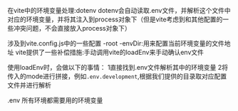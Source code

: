 在vite中的环境变量处理:dotenv
dotenv会自动读取.env文件，并解析这个文件中对应的环境变量，并将其注入到process对象下（但是vite考虑到和其他配置的一些冲突问题，不会直接放入process对象下）

涉及到vite.config.js中的一些配置
-root
-envDir:用来配置当前环境变量的文件地址
vite提供了一些补偿措施:手动调用vite的loadEnv来手动确认env文件

使用loadEnv时，会做以下的事情：
1直接找到.env文件解析其中的环境变量
2将传入的mode进行拼接，例如```.env.development```,根据我们提供的目录取对应配置文件并进行解析

.env 所有环境都需要用的环境变量
